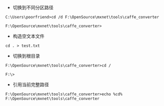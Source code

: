 - 切换到不同分区路径

```
C:\Users\poorfriend>cd /d F:\OpenSource\mxnet\tools\caffe_converter

F:\OpenSource\mxnet\tools\caffe_converter>
```
- 构造空文本文件
```
cd . > test.txt
```
- 切换到根目录
```
F:\OpenSource\mxnet\tools\caffe_converter>cd /

F:\>
```
- 引用当前完整路径
```
F:\OpenSource\mxnet\tools\caffe_converter>echo %cd%
F:\OpenSource\mxnet\tools\caffe_converter
```